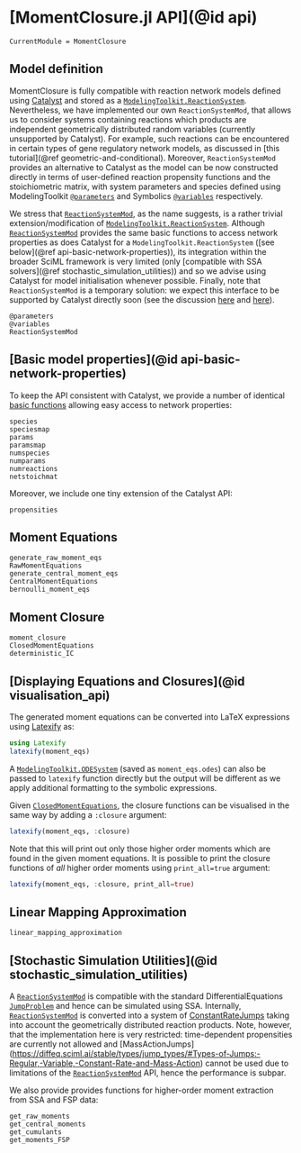 # [MomentClosure.jl API](@id api)
```@meta
CurrentModule = MomentClosure
```

## Model definition

MomentClosure is fully compatible with reaction network models defined using [Catalyst](https://github.com/SciML/Catalyst.jl) and stored as a [`ModelingToolkit.ReactionSystem`](https://catalyst.sciml.ai/stable/api/catalyst_api/#ModelingToolkit.ReactionSystem). Nevertheless, we have implemented our own `ReactionSystemMod`, that allows us to consider systems containing reactions which products are independent geometrically distributed random variables (currently unsupported by Catalyst). For example, such reactions can be encountered in certain types of gene regulatory network models, as discussed in [this tutorial](@ref geometric-and-conditional). Moreover, `ReactionSystemMod` provides an alternative to Catalyst as the model can be now constructed directly in terms of user-defined reaction propensity functions and the stoichiometric matrix, with system parameters and species defined using ModelingToolkit [`@parameters`](https://mtk.sciml.ai/stable/basics/ContextualVariables/#Parameters-1) and Symbolics [`@variables`](https://symbolics.juliasymbolics.org/stable/manual/variables/#Symbolics.@variables) respectively.

We stress that [`ReactionSystemMod`](@ref), as the name suggests, is a rather trivial extension/modification of [`ModelingToolkit.ReactionSystem`](https://catalyst.sciml.ai/stable/api/catalyst_api/#ModelingToolkit.ReactionSystem). Although [`ReactionSystemMod`](@ref) provides the same basic functions to access network properties as does Catalyst for a `ModelingToolkit.ReactionSystem` ([see below](@ref api-basic-network-properties)), its integration within the broader SciML framework is very limited (only [compatible with SSA solvers](@ref stochastic_simulation_utilities)) and so we advise using Catalyst for model initialisation whenever possible. Finally, note that `ReactionSystemMod` is a temporary solution: we expect this interface to be supported by Catalyst directly soon (see the discussion [here](https://github.com/SciML/Catalyst.jl/issues/308) and [here](https://github.com/SciML/Catalyst.jl/issues/306)).

```@docs
@parameters
@variables
ReactionSystemMod
```

## [Basic model properties](@id api-basic-network-properties)

To keep the API consistent with Catalyst, we provide a number of identical [basic functions](https://catalyst.sciml.ai/stable/api/catalyst_api/#Basic-properties) allowing easy access to network properties:

```@docs
species
speciesmap
params
paramsmap
numspecies
numparams
numreactions
netstoichmat
```

Moreover, we include one tiny extension of the Catalyst API:

```@docs
propensities
```

## Moment Equations

```@docs
generate_raw_moment_eqs
RawMomentEquations
generate_central_moment_eqs
CentralMomentEquations
bernoulli_moment_eqs
```

## Moment Closure

```@docs
moment_closure
ClosedMomentEquations
deterministic_IC
```

## [Displaying Equations and Closures](@id visualisation_api)

The generated moment equations can be converted into LaTeX expressions using [Latexify](https://github.com/korsbo/Latexify.jl) as:
```julia
using Latexify
latexify(moment_eqs)
```
A [`ModelingToolkit.ODESystem`](https://mtk.sciml.ai/stable/systems/ODESystem/) (saved as `moment_eqs.odes`) can also be passed to `latexify` function directly but the output will be different as we apply additional formatting to the symbolic expressions.

Given [`ClosedMomentEquations`](@ref), the closure functions can be visualised in the same way by adding a `:closure` argument:
```julia
latexify(moment_eqs, :closure)
```
Note that this will print out only those higher order moments which are found in the given moment equations. It is possible to print the closure functions of *all* higher order moments using `print_all=true` argument:
```julia
latexify(moment_eqs, :closure, print_all=true)
```

## Linear Mapping Approximation

```@docs
linear_mapping_approximation
```

## [Stochastic Simulation Utilities](@id stochastic_simulation_utilities)

A [`ReactionSystemMod`](@ref) is compatible with the standard DifferentialEquations [`JumpProblem`](https://diffeq.sciml.ai/stable/types/jump_types/#Jump-Problems) and hence can be simulated using SSA. Internally, [`ReactionSystemMod`](@ref) is converted into a system of [ConstantRateJumps](https://diffeq.sciml.ai/stable/types/jump_types/#Types-of-Jumps:-Regular,-Variable,-Constant-Rate-and-Mass-Action) taking into account the geometrically distributed reaction products. Note, however, that the implementation here is very restricted: time-dependent propensities are currently not allowed and [MassActionJumps] (https://diffeq.sciml.ai/stable/types/jump_types/#Types-of-Jumps:-Regular,-Variable,-Constant-Rate-and-Mass-Action) cannot be used due to limitations of the [`ReactionSystemMod`](@ref) API, hence the performance is subpar.

We also provide provides functions for higher-order moment extraction from SSA and FSP data:
```@docs
get_raw_moments
get_central_moments
get_cumulants
get_moments_FSP
```
